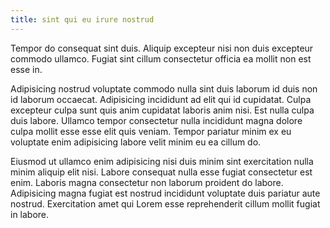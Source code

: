```yaml
---
title: sint qui eu irure nostrud
---
```


Tempor do consequat sint duis. Aliquip excepteur nisi non duis excepteur commodo ullamco. Fugiat sint cillum consectetur officia ea mollit non est esse in.

Adipisicing nostrud voluptate commodo nulla sint duis laborum id duis non id laborum occaecat. Adipisicing incididunt ad elit qui id cupidatat. Culpa excepteur culpa sunt quis anim cupidatat laboris anim nisi. Est nulla culpa duis labore. Ullamco tempor consectetur nulla incididunt magna dolore culpa mollit esse esse elit quis veniam. Tempor pariatur minim ex eu voluptate enim adipisicing labore velit minim eu ea cillum do.

Eiusmod ut ullamco enim adipisicing nisi duis minim sint exercitation nulla minim aliquip elit nisi. Labore consequat nulla esse fugiat consectetur est enim. Laboris magna consectetur non laborum proident do labore. Adipisicing magna fugiat est nostrud incididunt voluptate duis pariatur aute nostrud. Exercitation amet qui Lorem esse reprehenderit cillum mollit fugiat in labore.